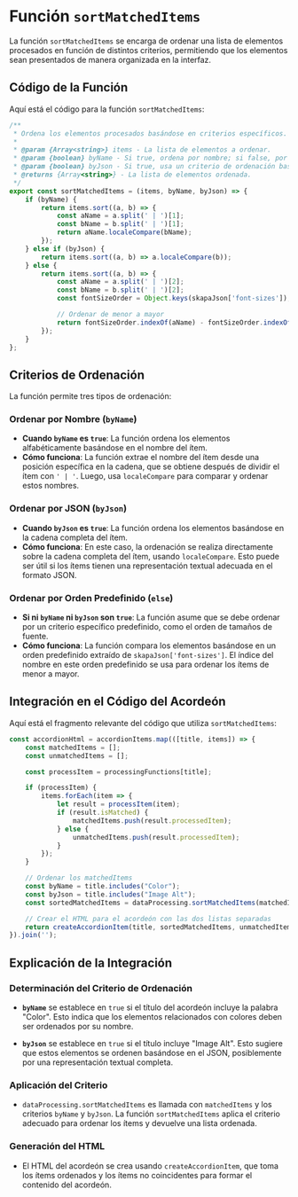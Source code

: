 # Función `sortMatchedItems`

La función `sortMatchedItems` se encarga de ordenar una lista de elementos procesados en función de distintos criterios, permitiendo que los elementos sean presentados de manera organizada en la interfaz.

## Código de la Función

Aquí está el código para la función `sortMatchedItems`:

```javascript
/**
 * Ordena los elementos procesados basándose en criterios específicos.
 *
 * @param {Array<string>} items - La lista de elementos a ordenar.
 * @param {boolean} byName - Si true, ordena por nombre; si false, por JSON.
 * @param {boolean} byJson - Si true, usa un criterio de ordenación basado en JSON.
 * @returns {Array<string>} - La lista de elementos ordenada.
 */
export const sortMatchedItems = (items, byName, byJson) => {
    if (byName) {
        return items.sort((a, b) => {
            const aName = a.split(' | ')[1];
            const bName = b.split(' | ')[1];
            return aName.localeCompare(bName);
        });
    } else if (byJson) {
        return items.sort((a, b) => a.localeCompare(b));
    } else {
        return items.sort((a, b) => {
            const aName = a.split(' | ')[2];
            const bName = b.split(' | ')[2];
            const fontSizeOrder = Object.keys(skapaJson['font-sizes']);

            // Ordenar de menor a mayor
            return fontSizeOrder.indexOf(aName) - fontSizeOrder.indexOf(bName);
        });
    }
};
```
## Criterios de Ordenación

La función permite tres tipos de ordenación:

### Ordenar por Nombre (`byName`)

- **Cuando `byName` es `true`**: La función ordena los elementos alfabéticamente basándose en el nombre del ítem.
- **Cómo funciona**: La función extrae el nombre del ítem desde una posición específica en la cadena, que se obtiene después de dividir el ítem con `' | '`. Luego, usa `localeCompare` para comparar y ordenar estos nombres.

### Ordenar por JSON (`byJson`)

- **Cuando `byJson` es `true`**: La función ordena los elementos basándose en la cadena completa del ítem.
- **Cómo funciona**: En este caso, la ordenación se realiza directamente sobre la cadena completa del ítem, usando `localeCompare`. Esto puede ser útil si los ítems tienen una representación textual adecuada en el formato JSON.

### Ordenar por Orden Predefinido (`else`)

- **Si ni `byName` ni `byJson` son `true`**: La función asume que se debe ordenar por un criterio específico predefinido, como el orden de tamaños de fuente.
- **Cómo funciona**: La función compara los elementos basándose en un orden predefinido extraído de `skapaJson['font-sizes']`. El índice del nombre en este orden predefinido se usa para ordenar los ítems de menor a mayor.

## Integración en el Código del Acordeón

Aquí está el fragmento relevante del código que utiliza `sortMatchedItems`:

```javascript
const accordionHtml = accordionItems.map(([title, items]) => {
    const matchedItems = [];
    const unmatchedItems = [];

    const processItem = processingFunctions[title];

    if (processItem) {
        items.forEach(item => {
            let result = processItem(item);
            if (result.isMatched) {
                matchedItems.push(result.processedItem);
            } else {
                unmatchedItems.push(result.processedItem);
            }
        });
    }

    // Ordenar los matchedItems
    const byName = title.includes("Color");
    const byJson = title.includes("Image Alt");
    const sortedMatchedItems = dataProcessing.sortMatchedItems(matchedItems, byName, byJson);

    // Crear el HTML para el acordeón con las dos listas separadas
    return createAccordionItem(title, sortedMatchedItems, unmatchedItems);
}).join('');
```

## Explicación de la Integración

### Determinación del Criterio de Ordenación

- **`byName`** se establece en `true` si el título del acordeón incluye la palabra "Color". Esto indica que los elementos relacionados con colores deben ser ordenados por su nombre.

- **`byJson`** se establece en `true` si el título incluye "Image Alt". Esto sugiere que estos elementos se ordenen basándose en el JSON, posiblemente por una representación textual completa.

### Aplicación del Criterio

- `dataProcessing.sortMatchedItems` es llamada con `matchedItems` y los criterios `byName` y `byJson`. La función `sortMatchedItems` aplica el criterio adecuado para ordenar los ítems y devuelve una lista ordenada.

### Generación del HTML

- El HTML del acordeón se crea usando `createAccordionItem`, que toma los ítems ordenados y los ítems no coincidentes para formar el contenido del acordeón.